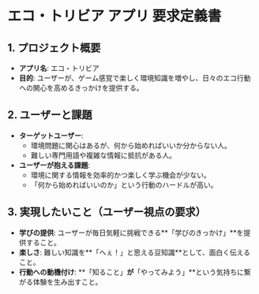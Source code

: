 # エコ・トリビア アプリ 要求定義書

## 1. プロジェクト概要

- **アプリ名**: エコ・トリビア
- **目的**: ユーザーが、ゲーム感覚で楽しく環境知識を増やし、日々のエコ行動への関心を高めるきっかけを提供する。

## 2. ユーザーと課題

- **ターゲットユーザー**:
  - 環境問題に関心はあるが、何から始めればいいか分からない人。
  - 難しい専門用語や複雑な情報に抵抗がある人。
- **ユーザーが抱える課題**:
  - 環境に関する情報を効率的かつ楽しく学ぶ機会が少ない。
  - 「何から始めればいいのか」という行動のハードルが高い。

## 3. 実現したいこと（ユーザー視点の要求）

- **学びの提供**: ユーザーが毎日気軽に挑戦できる**「学びのきっかけ」**を提供すること。
- **楽しさ**: 難しい知識を**「へぇ！」と思える豆知識**として、面白く伝えること。
- **行動への動機付け**: **「知ること」**が**「やってみよう」**という気持ちに繋がる体験を生み出すこと。
